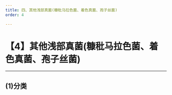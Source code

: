 ```yaml
---
title: 四、其他浅部真菌(糠秕马拉色菌、着色真菌、孢子丝菌)
order: 4

---
```


# 【4】其他浅部真菌(糠秕马拉色菌、着色真菌、孢子丝菌)

<kaodian :text="'微生物学检验记忆卡'" />

<!-- ###### 第二十四章 浅部感染真菌

> 微生物学检验 -->

<beitiW/>

---

## (1)分类

<son :text="'微生物学检验记忆卡'" text1="(1)分类" :textOption="[['了解',' 基本知识','专业知识'],['了解',' 基本知识','专业知识'],['熟悉',' 基本知识','专业知识']]" />
